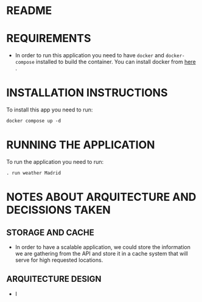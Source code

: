 # README


# REQUIREMENTS
- In order to run this application you need to have `docker` and `docker-compose` installed to build the container. You can install docker from [here](https://docs.docker.com/compose/install/) .

# INSTALLATION INSTRUCTIONS

To install this app you need to run:

`docker compose up -d`

# RUNNING THE APPLICATION

To run the application you need to run:

```shell script
. run weather Madrid
```

# NOTES ABOUT ARQUITECTURE AND DECISSIONS TAKEN

##  STORAGE AND CACHE
- In order to have a scalable application, we could store the information we are gathering from the API and store it in a cache system that will serve for high requested locations.

## ARQUITECTURE DESIGN
- I

